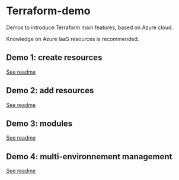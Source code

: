 # Terraform-demo
Demos to introduce Terraform main features, based on Azure cloud.

Knowledge on Azure IaaS resources is recommended.

## Demo 1: create resources
[See readme](/demo1-create/readme.md)

## Demo 2: add resources
[See readme](/demo2-add/readme.md)

## Demo 3: modules
[See readme](/demo3-modules/readme.md)

## Demo 4: multi-environnement management
[See readme](/demo4-multi-env/readme.md)